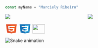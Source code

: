 ```javascript
const myName = "Marciely Ribeiro"
```
  
  

<div style="display:flex;width:100%">
  
  <img style="width: calc(50% - 15px);" src="https://github-readme-stats.vercel.app/api?username=marcytech&show_icons=true&theme=dracula&include_all_commits=true&count_private=true"/>
  
  <img  style="width: calc(50% - 15px);margin-left:30px;"  src="https://github-readme-stats.vercel.app/api/top-langs/?username=marcytech&layout=compact&langs_count=7&theme=dracula"/>

</div>
<div style="display: inline_block"><br>
  <img align="center" alt="HTML" height="30" width="40" src="https://raw.githubusercontent.com/devicons/devicon/master/icons/html5/html5-original.svg">
  <img align="center" alt="CSS" height="30" width="40" src="https://raw.githubusercontent.com/devicons/devicon/master/icons/css3/css3-original.svg">
  <img align="center" height="30" width="40" src="https://cdn.jsdelivr.net/gh/devicons/devicon/icons/javascript/javascript-original.svg" />
</div>

![Snake animation](http://github.com/marcytech/marcytech/blob/output/github-contribution-grid-snake.svg)

